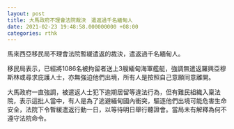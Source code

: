```yaml
---
layout: post
title: 大馬政府不理會法院裁決　遣返過千名緬甸人
date: 2021-02-23 19:48:58.000000000 +08:00
categories: rthk
---
```


馬來西亞移民局不理會法院暫緩遣返的裁決，遣返過千名緬甸人。

移民局表示，已經將1086名被拘留者送上3艘緬甸海軍艦艇，強調無遣返羅興亞穆斯林或尋求庇護人士，亦無強迫他們出境，所有人是按照自己意願同意離開。

大馬政府一直強調，被遣返人士犯下逾期居留等違法行為，但有難民組織入稟法院，表示這批人當中，有人是為了逃避緬甸國內衝突，驅逐他們出境可能危害生命安全，法院下令暫緩遣返行動一日，以等待明日舉行聽證會。當局未有解釋為何不遵守法院命令。

